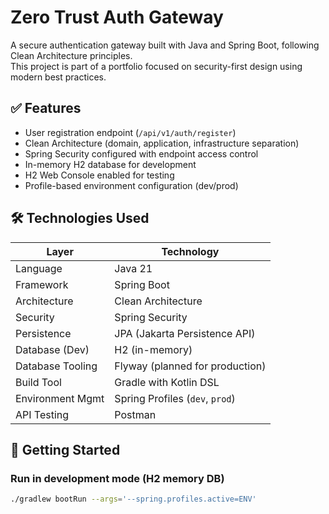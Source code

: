 # Zero Trust Auth Gateway

A secure authentication gateway built with Java and Spring Boot, following Clean Architecture principles.  
This project is part of a portfolio focused on security-first design using modern best practices.

## ✅ Features

- User registration endpoint (`/api/v1/auth/register`)
- Clean Architecture (domain, application, infrastructure separation)
- Spring Security configured with endpoint access control
- In-memory H2 database for development
- H2 Web Console enabled for testing
- Profile-based environment configuration (dev/prod)

## 🛠️ Technologies Used

| Layer             | Technology                      |
|------------------|---------------------------------|
| Language          | Java 21                         |
| Framework         | Spring Boot                     |
| Architecture      | Clean Architecture              |
| Security          | Spring Security                 |
| Persistence       | JPA (Jakarta Persistence API)   |
| Database (Dev)    | H2 (in-memory)                  |
| Database Tooling  | Flyway (planned for production) |
| Build Tool        | Gradle with Kotlin DSL          |
| Environment Mgmt  | Spring Profiles (`dev`, `prod`) |
| API Testing       | Postman                         |

## 🚀 Getting Started

### Run in development mode (H2 memory DB)

```bash
./gradlew bootRun --args='--spring.profiles.active=ENV'

